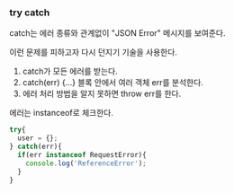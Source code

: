 ### try catch
catch는 에러 종류와 관계없이 "JSON Error" 메시지를 보여준다.

이런 문제를 피하고자 다시 던지기 기술을 사용한다.

1. catch가 모든 에러를 받는다.
2. catch(err) {...} 블록 안에서 여러 객체 err를 분석한다.
3. 에러 처리 방법을 알지 못하면 throw err를 한다.

에러는 instanceof로 체크한다.

```js
try{
  user = {};
} catch(err){
  if(err instanceof RequestError){
    console.log('ReferenceError');
  }
}
```